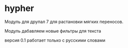 # hypher

Модуль для друпал 7 для растановки мягких переносов.

Модуль дабавляем новые фильтры для текста

версия 0.1 работает только с русскими словами
